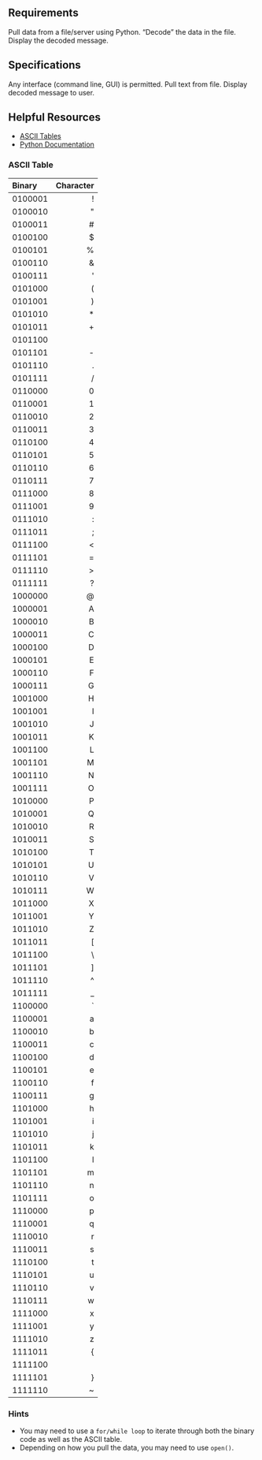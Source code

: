 ## Requirements
Pull data from a file/server using Python.
“Decode” the data in the file.
Display the decoded message.

## Specifications
Any interface (command line, GUI) is permitted.
Pull text from file.
Display decoded message to user.

## Helpful Resources
- [ASCII Tables](https://www.ascii-code.com/)
- [Python Documentation](https://docs.python.org/3/)

### ASCII Table
| Binary  | Character |
|:--------|----------:|
| 0100001 | !         |
| 0100010 | "         |
| 0100011 | #         |
| 0100100 | $         |
| 0100101 | %         |
| 0100110 | &         |
| 0100111 | '         |
| 0101000 | (         |
| 0101001 | )         |
| 0101010 | *         |
| 0101011 | +         |
| 0101100 |           |
| 0101101 | -         |
| 0101110 | .         |
| 0101111 | /         |
| 0110000 | 0         |
| 0110001 | 1         |
| 0110010 | 2         |
| 0110011 | 3         |
| 0110100 | 4         |
| 0110101 | 5         |
| 0110110 | 6         |
| 0110111 | 7         |
| 0111000 | 8         |
| 0111001 | 9         |
| 0111010 | :         |
| 0111011 | ;         |
| 0111100 | <         |
| 0111101 | =         |
| 0111110 | >         |
| 0111111 | ?         |
| 1000000 | @         |
| 1000001 | A         |
| 1000010 | B         |
| 1000011 | C         |
| 1000100 | D         |
| 1000101 | E         |
| 1000110 | F         |
| 1000111 | G         |
| 1001000 | H         |
| 1001001 | I         |
| 1001010 | J         |
| 1001011 | K         |
| 1001100 | L         |
| 1001101 | M         |
| 1001110 | N         |
| 1001111 | O         |
| 1010000 | P         |
| 1010001 | Q         |
| 1010010 | R         |
| 1010011 | S         |
| 1010100 | T         |
| 1010101 | U         |
| 1010110 | V         |
| 1010111 | W         |
| 1011000 | X         |
| 1011001 | Y         |
| 1011010 | Z         |
| 1011011 | [         |
| 1011100 | \         |
| 1011101 | ]         |
| 1011110 | ^         |
| 1011111 | _         |
| 1100000 | `         |
| 1100001 | a         |
| 1100010 | b         |
| 1100011 | c         |
| 1100100 | d         |
| 1100101 | e         |
| 1100110 | f         |
| 1100111 | g         |
| 1101000 | h         |
| 1101001 | i         |
| 1101010 | j         |
| 1101011 | k         |
| 1101100 | l         |
| 1101101 | m         |
| 1101110 | n         |
| 1101111 | o         |
| 1110000 | p         |
| 1110001 | q         |
| 1110010 | r         |
| 1110011 | s         |
| 1110100 | t         |
| 1110101 | u         |
| 1110110 | v         |
| 1110111 | w         |
| 1111000 | x         |
| 1111001 | y         |
| 1111010 | z         |
| 1111011 | {         |
| 1111100 | |         |
| 1111101 | }         |
| 1111110 | ~         |

### Hints
- You may need to use a `for/while loop` to iterate through both the binary code as well as the ASCII table.
- Depending on how you pull the data, you may need to use `open()`.
